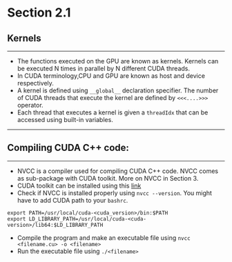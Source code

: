 # Section 2.1
## Kernels
------
- The functions executed on the GPU are known as kernels. Kernels can be executed N times in parallel by N different CUDA threads.
- In CUDA terminology,CPU and GPU are known as host and device respectively.
- A kernel is defined using `__global__` declaration specifier. The number of CUDA threads that execute the kernel are defined by `<<<....>>>` operator.
- Each thread that executes a kernel is given a `threadIdx` that can be accessed using built-in variables.
------
## Compiling CUDA C++ code:
-------
- NVCC is a compiler used for compiling CUDA C++ code. NVCC comes as sub-package with CUDA toolkit. More on NVCC in Section 3. 
- CUDA toolkit can be installed using this [link](https://docs.nvidia.com/cuda/#installation-guides)
- Check if NVCC is installed properly using `nvcc --version`. You might have to add CUDA path to your `bashrc`.
```
export PATH=/usr/local/cuda-<cuda_version>/bin:$PATH
export LD_LIBRARY_PATH=/usr/local/cuda-<cuda-version>/lib64:$LD_LIBRARY_PATH
```
- Compile the program and make an executable file using ` nvcc <filename.cu> -o <filename> ` 
- Run the executable file using `./<filename>`
